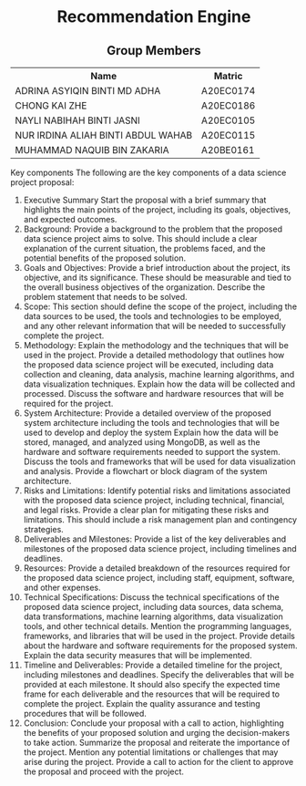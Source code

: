 <h1 align='center'>Recommendation Engine</h1>
<h2 align='center'>Group Members </h2>
<table align='center'>
  <tr>
    <th>Name</th>
    <th>Matric</th>
  </tr>
  <tr>
    <td>ADRINA ASYIQIN BINTI MD ADHA</td>
    <td>A20EC0174</td>
  </tr>
  <tr>
    <td>CHONG KAI ZHE</td>
    <td>A20EC0186</td>
  </tr>
  <tr>
    <td>NAYLI NABIHAH BINTI JASNI</td>
    <td>A20EC0105</td>
  </tr>
  <tr>
    <td>NUR IRDINA ALIAH BINTI ABDUL WAHAB</td>
    <td>A20EC0115</td>
  </tr>
  <tr>
    <td>MUHAMMAD NAQUIB BIN ZAKARIA</td>
    <td>A20BE0161</td>
  </tr>
</table>

Key components
The following are the key components of a data science project proposal:

1. Executive Summary
Start the proposal with a brief summary that highlights the main points of the project, including its goals, objectives, and expected outcomes.
2. Background:
Provide a background to the problem that the proposed data science project aims to solve. This should include a clear explanation of the current situation, the problems faced, and the potential benefits of the proposed solution.
3. Goals and Objectives:
Provide a brief introduction about the project, its objective, and its significance. These should be measurable and tied to the overall business objectives of the organization.
Describe the problem statement that needs to be solved.
4. Scope:
This section should define the scope of the project, including the data sources to be used, the tools and technologies to be employed, and any other relevant information that will be needed to successfully complete the project.
5. Methodology:
Explain the methodology and the techniques that will be used in the project. Provide a detailed methodology that outlines how the proposed data science project will be executed, including data collection and cleaning, data analysis, machine learning algorithms, and data visualization techniques.
Explain how the data will be collected and processed.
Discuss the software and hardware resources that will be required for the project.
6. System Architecture:
Provide a detailed overview of the proposed system architecture including the tools and technologies that will be used to develop and deploy the system
Explain how the data will be stored, managed, and analyzed using MongoDB, as well as the hardware and software requirements needed to support the system.
Discuss the tools and frameworks that will be used for data visualization and analysis.
Provide a flowchart or block diagram of the system architecture.
7. Risks and Limitations:
Identify potential risks and limitations associated with the proposed data science project, including technical, financial, and legal risks.
Provide a clear plan for mitigating these risks and limitations. This should include a risk management plan and contingency strategies.
8. Deliverables and Milestones:
Provide a list of the key deliverables and milestones of the proposed data science project, including timelines and deadlines.
9. Resources:
Provide a detailed breakdown of the resources required for the proposed data science project, including staff, equipment, software, and other expenses.
10. Technical Specifications:
Discuss the technical specifications of the proposed data science project, including data sources, data schema, data transformations, machine learning algorithms, data visualization tools, and other technical details.
Mention the programming languages, frameworks, and libraries that will be used in the project.
Provide details about the hardware and software requirements for the proposed system.
Explain the data security measures that will be implemented.
11. Timeline and Deliverables:
Provide a detailed timeline for the project, including milestones and deadlines.
Specify the deliverables that will be provided at each milestone. It should also specify the expected time frame for each deliverable and the resources that will be required to complete the project.
Explain the quality assurance and testing procedures that will be followed.
12. Conclusion:
Conclude your proposal with a call to action, highlighting the benefits of your proposed solution and urging the decision-makers to take action.
Summarize the proposal and reiterate the importance of the project.
Mention any potential limitations or challenges that may arise during the project.
Provide a call to action for the client to approve the proposal and proceed with the project.
